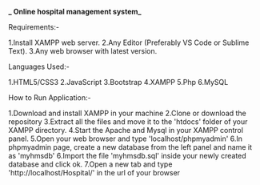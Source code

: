 **_ Online hospital management system_**

Requirements:-

1.Install XAMPP web server.
2.Any Editor (Preferably VS Code or Sublime Text).
3.Any web browser with latest version.

Languages Used:-

1.HTML5/CSS3
2.JavaScript
3.Bootstrap
4.XAMPP
5.Php
6.MySQL

How to Run Application:-

1.Download and install XAMPP in your machine
2.Clone or download the repository
3.Extract all the files and move it to the 'htdocs' folder of your XAMPP directory.
4.Start the Apache and Mysql in your XAMPP control panel.
5.Open your web browser and type 'localhost/phpmyadmin'
6.In phpmyadmin page, create a new database from the left panel and name it as 'myhmsdb'
6.Import the file 'myhmsdb.sql' inside your newly created database and click ok.
7.Open a new tab and type 'http://localhost/Hospital/' in the url of your browser

